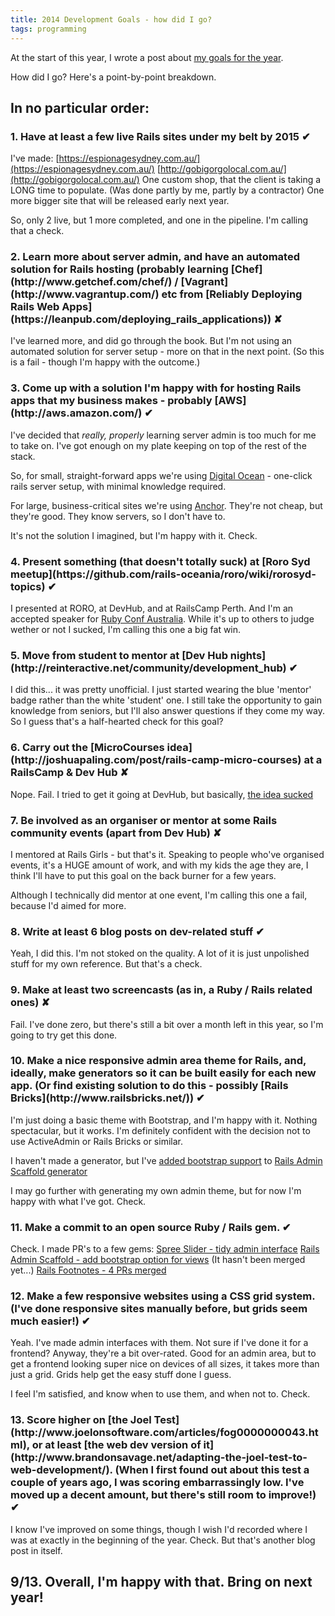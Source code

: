 ```yaml
---
title: 2014 Development Goals - how did I go?
tags: programming
---
```


At the start of this year, I wrote a post about [my goals for the year](/post/my-2014-development-goals).

How did I go? Here's a point-by-point breakdown.

## In no particular order:

<h3 class="text-success">1. Have at least a few live Rails sites under my belt by 2015 ✔ </h3>

I've made:
[https://espionagesydney.com.au/](https://espionagesydney.com.au/)
[http://gobigorgolocal.com.au/](http://gobigorgolocal.com.au/)
One custom shop, that the client is taking a LONG time to populate. (Was done partly by me, partly by a contractor)
One more bigger site that will be released early next year.

So, only 2 live, but 1 more completed, and one in the pipeline. I'm calling that a check.

<h3 class="text-danger" markdown='1'> 2. Learn more about server admin, and have an automated solution for Rails hosting (probably learning [Chef](http://www.getchef.com/chef/) / [Vagrant](http://www.vagrantup.com/) etc from [Reliably Deploying Rails Web Apps](https://leanpub.com/deploying_rails_applications)) ✘</h3>

I've learned more, and did go through the book. But I'm not using an automated solution for server setup - more on that in the next point. (So this is a fail - though I'm happy with the outcome.)

<h3 class="text-success" markdown='1'> 3. Come up with a solution I'm happy with for hosting Rails apps that my business makes - probably [AWS](http://aws.amazon.com/) ✔</h3>

I've decided that *really, properly* learning server admin is too much for me to take on. I've got enough on my plate keeping on top of the rest of the stack.

So, for small, straight-forward apps we're using [Digital Ocean](http://digitalocean.com/) - one-click rails server setup, with minimal knowledge required.

For large, business-critical sites we're using [Anchor](http://www.anchor.com.au/). They're not cheap, but they're good. They know servers, so I don't have to.

It's not the solution I imagined, but I'm happy with it. Check.

<h3 class="text-success" markdown='1'>  4. Present something (that doesn't totally suck) at [Roro Syd meetup](https://github.com/rails-oceania/roro/wiki/rorosyd-topics) ✔</h3>

I presented at RORO, at DevHub, and at RailsCamp Perth. And I'm an accepted speaker for [Ruby Conf Australia](http://rubyconf.org.au/2015#speakers). While it's up to others to judge wether or not I sucked, I'm calling this one a big fat win.

<h3 class="text-success" markdown='1'>  5. Move from student to mentor at [Dev Hub nights](http://reinteractive.net/community/development_hub) ✔</h3>

I did this... it was pretty unofficial. I just started wearing the blue 'mentor' badge rather than the white 'student' one. I still take the opportunity to gain knowledge from seniors, but I'll also answer questions if they come my way. So I guess that's a half-hearted check for this goal?

<h3 class="text-danger" markdown='1'> 6. Carry out the [MicroCourses idea](http://joshuapaling.com/post/rails-camp-micro-courses) at a RailsCamp & Dev Hub ✘</h3>

Nope. Fail. I tried to get it going at DevHub, but basically, [the idea sucked](/post/my-microcourses-idea-sucked)

<h3 class="text-danger" markdown='1'>  7. Be involved as an organiser or mentor at some Rails community events (apart from Dev Hub) ✘</h3>

I mentored at Rails Girls - but that's it. Speaking to people who've organised events, it's a HUGE amount of work, and with my kids the age they are, I think I'll have to put this goal on the back burner for a few years.

Although I technically did mentor at one event, I'm calling this one a fail, because I'd aimed for more.

<h3 class="text-success" markdown='1'>  8. Write at least 6 blog posts on dev-related stuff ✔</h3>

Yeah, I did this. I'm not stoked on the quality. A lot of it is just unpolished stuff for my own reference. But that's a check.

<h3 class="text-danger" markdown='1'> 9. Make at least two screencasts (as in, a Ruby / Rails related ones) ✘</h3>

Fail. I've done zero, but there's still a bit over a month left in this year, so I'm going to try get this done.

<h3 class="text-success" markdown='1'>  10. Make a nice responsive admin area theme for Rails, and, ideally, make generators so it can be built easily for each new app. (Or find existing solution to do this - possibly [Rails Bricks](http://www.railsbricks.net/)) ✔</h3>

I'm just doing a basic theme with Bootstrap, and I'm happy with it. Nothing spectacular, but it works. I'm definitely confident with the decision not to use ActiveAdmin or Rails Bricks or similar.

I haven't made a generator, but I've [added bootstrap support](https://github.com/dhampik/rails-admin-scaffold/pull/8) to [Rails Admin Scaffold generator](https://github.com/dhampik/rails-admin-scaffold)

I may go further with generating my own admin theme, but for now I'm happy with what I've got. Check.

<h3 class="text-success" markdown='1'> 11. Make a commit to an open source Ruby / Rails gem. ✔</h3>

Check. I made PR's to a few gems:
[Spree Slider - tidy admin interface](https://github.com/spree-contrib/spree_slider/pull/1)
[Rails Admin Scaffold - add bootstrap option for views](https://github.com/dhampik/rails-admin-scaffold/pull/8) (It hasn't been merged yet...)
[Rails Footnotes - 4 PRs merged](https://github.com/josevalim/rails-footnotes/pulls?q=is%3Apr+is%3Aclosed+author%3Ajoshuapaling)


<h3 class="text-success" markdown='1'> 12. Make a few responsive websites using a CSS grid system. (I've done responsive sites manually before, but grids seem much easier!) ✔</h3>

Yeah. I've made admin interfaces with them. Not sure if I've done it for a frontend? Anyway, they're a bit over-rated. Good for an admin area, but to get a frontend looking super nice on devices of all sizes, it takes more than just a grid. Grids help get the easy stuff done I guess.

I feel I'm satisfied, and know when to use them, and when not to. Check.

<h3 class="text-success" markdown='1'>  13. Score higher on [the Joel Test](http://www.joelonsoftware.com/articles/fog0000000043.html), or at least [the web dev version of it](http://www.brandonsavage.net/adapting-the-joel-test-to-web-development/). (When I first found out about this test a couple of years ago, I was scoring embarrassingly low. I've moved up a decent amount, but there's still room to improve!) ✔</h3>

I know I've improved on some things, though I wish I'd recorded where I was at exactly in the beginning of the year. Check. But that's another blog post in itself.

## 9/13. Overall, I'm happy with that. Bring on next year!